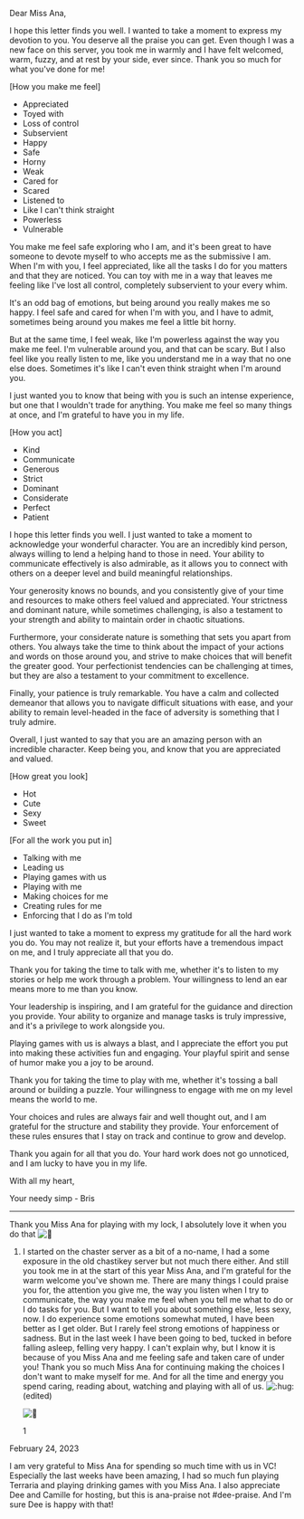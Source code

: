 Dear Miss Ana,

I hope this letter finds you well. I wanted to take a moment to express my devotion to you. You deserve all the praise you can get. Even though I was a new face on this server, you took me in warmly and I have felt welcomed, warm, fuzzy, and at rest by your side, ever since. Thank you so much for what you've done for me!

[How you make me feel]


* Appreciated
* Toyed with
* Loss of control
* Subservient
* Happy
* Safe
* Horny
* Weak
* Cared for
* Scared
* Listened to
* Like I can't think straight
* Powerless
* Vulnerable

You make me feel safe exploring who I am, and it's been great to have someone to devote myself to who accepts me as the submissive I am. When I'm with you, I feel appreciated, like all the tasks I do for you matters and that they are noticed. You can toy with me in a way that leaves me feeling like I've lost all control, completely subservient to your every whim.

It's an odd bag of emotions, but being around you really makes me so happy. I feel safe and cared for when I'm with you, and I have to admit, sometimes being around you makes me feel a little bit horny.

But at the same time, I feel weak, like I'm powerless against the way you make me feel. I'm vulnerable around you, and that can be scary. But I also feel like you really listen to me, like you understand me in a way that no one else does. Sometimes it's like I can't even think straight when I'm around you.

I just wanted you to know that being with you is such an intense experience, but one that I wouldn't trade for anything. You make me feel so many things at once, and I'm grateful to have you in my life.

[How you act]
* Kind
* Communicate
* Generous
* Strict
* Dominant
* Considerate
* Perfect
* Patient

I hope this letter finds you well. I just wanted to take a moment to acknowledge your wonderful character. You are an incredibly kind person, always willing to lend a helping hand to those in need. Your ability to communicate effectively is also admirable, as it allows you to connect with others on a deeper level and build meaningful relationships.

Your generosity knows no bounds, and you consistently give of your time and resources to make others feel valued and appreciated. Your strictness and dominant nature, while sometimes challenging, is also a testament to your strength and ability to maintain order in chaotic situations.

Furthermore, your considerate nature is something that sets you apart from others. You always take the time to think about the impact of your actions and words on those around you, and strive to make choices that will benefit the greater good. Your perfectionist tendencies can be challenging at times, but they are also a testament to your commitment to excellence.

Finally, your patience is truly remarkable. You have a calm and collected demeanor that allows you to navigate difficult situations with ease, and your ability to remain level-headed in the face of adversity is something that I truly admire.

Overall, I just wanted to say that you are an amazing person with an incredible character. Keep being you, and know that you are appreciated and valued.

[How great you look]
* Hot
* Cute 
* Sexy
* Sweet

[For all the work you put in]
* Talking with me
* Leading us
* Playing games with us
* Playing with me
* Making choices for me
* Creating rules for me
* Enforcing that I do as I'm told

I just wanted to take a moment to express my gratitude for all the hard work you do. You may not realize it, but your efforts have a tremendous impact on me, and I truly appreciate all that you do.

Thank you for taking the time to talk with me, whether it's to listen to my stories or help me work through a problem. Your willingness to lend an ear means more to me than you know.

Your leadership is inspiring, and I am grateful for the guidance and direction you provide. Your ability to organize and manage tasks is truly impressive, and it's a privilege to work alongside you.

Playing games with us is always a blast, and I appreciate the effort you put into making these activities fun and engaging. Your playful spirit and sense of humor make you a joy to be around.

Thank you for taking the time to play with me, whether it's tossing a ball around or building a puzzle. Your willingness to engage with me on my level means the world to me.

Your choices and rules are always fair and well thought out, and I am grateful for the structure and stability they provide. Your enforcement of these rules ensures that I stay on track and continue to grow and develop.

Thank you again for all that you do. Your hard work does not go unnoticed, and I am lucky to have you in my life.

With all my heart,

Your needy simp - Bris

------------


Thank you Miss Ana for playing with my lock, I absolutely love it when you do that ![💜](https://discord.com/assets/ec10708f00b5b6767490ffe50dfe2663.svg)

1.  I started on the chaster server as a bit of a no-name, I had a some exposure in the old chastikey server but not much there either. And still you took me in at the start of this year Miss Ana, and I'm grateful for the warm welcome you've shown me. There are many things I could praise you for, the attention you give me, the way you listen when I try to communicate, the way you make me feel when you tell me what to do or I do tasks for you. But I want to tell you about something else, less sexy, now. I do experience some emotions somewhat muted, I have been better as I get older. But I rarely feel strong emotions of happiness or sadness. But in the last week I have been going to bed, tucked in before falling asleep, felling very happy. I can't explain why, but I know it is because of you Miss Ana and me feeling safe and taken care of under you! Thank you so much Miss Ana for continuing making the choices I don't want to make myself for me. And for all the time and energy you spend caring, reading about, watching and playing with all of us. ![:hug:](https://cdn.discordapp.com/emojis/870837415818985473.webp?size=100&quality=lossless) (edited)
    
    ![💜](https://discord.com/assets/ec10708f00b5b6767490ffe50dfe2663.svg)
    
    1
    

February 24, 2023

I am very grateful to Miss Ana for spending so much time with us in VC! Especially the last weeks have been amazing, I had so much fun playing Terraria and playing drinking games with you Miss Ana. I also appreciate Dee and Camille for hosting, but this is ana-praise not #dee-praise. And I'm sure Dee is happy with that!

